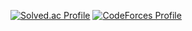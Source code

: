 [![Solved.ac Profile](http://mazassumnida.wtf/api/v2/generate_badge?boj=invincible)](https://solved.ac/invincible/)
[![CodeForces Profile](https://cf.leed.at?id={arcipond})](https://codeforces.com/profile/{arcipond})
